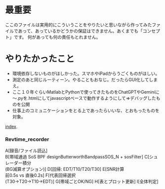 # 最重要
ここのファイルは実用的にこういうことをやりたいと思いながら作ってみたファイルであって、あっているかどうかの保証はできません。あくまでも「コンセプト」です。
何があっても何の責任もとれません。

# やりたかったこと
- 環境依存しないものがほしかった。スマホやiPadからうごくものがほしい。
- 測定のあと同じルーティーン。やることもおなじ。だったらGUI化してしまえ。
- ここ１０年ぐらいMatlabとPythonで使ってきたものをChatGPTやGeminiに～.pyを.htmlにしてjavascriptベースで動作するようにして⇒デバッグしたものを公開
- 仕事上のコミュニケーションをとる上であったらいいな、とおもったものを対象。

[index](https://ssmhrkw.github.io/github.io_cv/index.html).

### Revtime_recorder
A[録音/ファイル読込] <br>
B[帯域通過 SoS BPF designButterworthBandpassSOS_N + sosFilter]
C[シュレーダー積分<br/>(BG減算オプション)]
D[回帰: EDT/T10/T20/T30]
E[SNR計算<br/>前0.5s vs 直後0.2s]
F[代表回帰選択<br/>(T30→T20→T10→EDT)]
G[帯域ごとOK/NG]
H[表とプロット更新]
I[全体判定]

